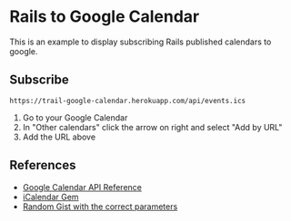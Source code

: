 # Rails to Google Calendar

This is an example to display subscribing Rails published calendars to google.


## Subscribe

    https://trail-google-calendar.herokuapp.com/api/events.ics

1. Go to your Google Calendar
2. In "Other calendars" click the arrow on right and select "Add by URL"
3. Add the URL above

## References

* [Google Calendar API Reference](https://developers.google.com/google-apps/calendar/v3/reference/)
* [iCalendar Gem](https://github.com/icalendar/icalendar)
* [Random Gist with the correct parameters](https://gist.github.com/universal/af9c784d88c09e693318)
